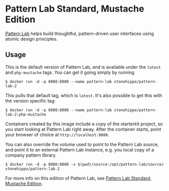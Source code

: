 # Pattern Lab Standard, Mustache Edition

[Pattern Lab](http://patternlab.io) helps build thoughtful, pattern-driven user interfaces using atomic design principles.

## Usage

This is the default version of Pattern Lab, and is available under the `latest` and `php-mustache` tags. You can get it going simply by running

```
$ docker run -d -p 8080:8080 --name pattern-lab stonehippo/pattern-lab-2
```

This pulls that default tag, which is `latest`. It's also possible to get this with the version specific tag:

```
$ docker run -d -p 8080:8080 --name pattern-lab stonehippo/pattern-lab-2:php-mustache
```

Containers created by this image include a copy of the starterkit project, so you start looking at Pattern Lab right away. After the container starts, point your browser of choice at `http://localhost:8080`.

You can also override the volume used to point to the Pattern Lab source, and point it to an external Pattern Lab instance, e.g. you local copy of a company pattern library.

```
$ docker run -d -p 8080:8080 -v $(pwd)/source:/opt/pattern-lab/source/ stonehippo/pattern-lab-2
```

For more info on this edition of Pattern Lab, see [Pattern Lab Standard, Mustache Edition](https://github.com/pattern-lab/patternlab-php).
